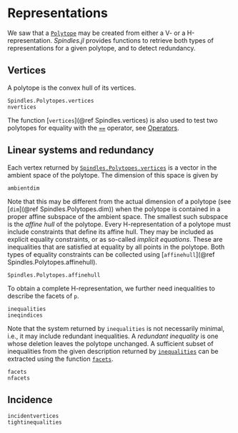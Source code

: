 # Representations

We saw that a [`Polytope`](@ref) may be created from either a V- or a H-representation.
*Spindles.jl* provides functions to retrieve both types of representations for a given polytope,
and to detect redundancy.

## Vertices
A polytope is the convex hull of its vertices.
```@docs
Spindles.Polytopes.vertices
nvertices
```
The function [`vertices`](@ref Spindles.vertices) is also used to test two polytopes for equality with
the [`==`](@ref) operator, see [Operators](@ref).

## Linear systems and redundancy
Each vertex returned by [`Spindles.Polytopes.vertices`](@ref) is a vector in the ambient space of the polytope.
The dimension of this space is given by
````@docs
ambientdim
````

Note that this may be different from the actual dimension of a polytope (see [`dim`](@ref Spindles.Polytopes.dim))
when the polytope is contained in a proper affine subspace of the ambient space. The smallest
such subspace is the *affine hull* of the polytope. Every H-representation of a polytope must include constraints
that define its affine hull. They may be included as explicit equality constraints, or as so-called
*implicit equations*. These are inequalities that are satisfied at equality by all points in the polytope.
Both types of equality constraints can be collected using [`affinehull`](@ref Spindles.Polytopes.affinehull).

````@docs
Spindles.Polytopes.affinehull
````

To obtain a complete H-representation, we further need inequalities to describe the facets of `p`.
````@docs
inequalities
ineqindices
````

Note that the system returned by `inequalities` is not necessarily minimal, i.e., it may include 
redundant inequalities. A *redundant inequality* is one whose deletion leaves the polytope unchanged.
A sufficient subset of inequalities from the given description returned by [`inequalities`](@ref) can be extracted
using the function [`facets`](@ref).

```@docs
facets
nfacets
```

## Incidence
```@docs
incidentvertices
tightinequalities
```